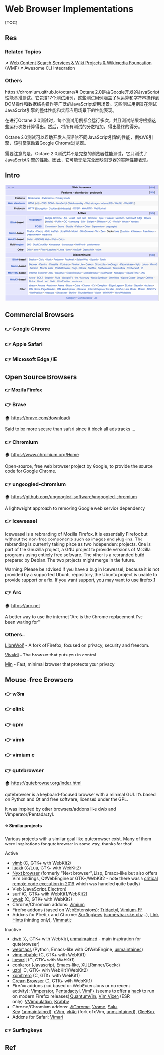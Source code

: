 # Web Browser Implementations

[TOC]



## Res
### Related Topics
↗ [Web Content Search Services & Wiki Projects & Wikimedia Foundation (WMF)](../../../../../🔑%20CS%20Core/Generic%20Software%20Tools%20&%20Projects/🔍%20Web%20Content%20Search%20Services%20&%20Wiki%20Projects%20&%20Wikimedia%20Foundation%20(WMF)/Web%20Content%20Search%20Services%20&%20Wiki%20Projects%20&%20Wikimedia%20Foundation%20(WMF).md)
↗ [Awesome CLI Integration](../../../../../🔑%20CS%20Core/🥷🏼%20Operating%20Systems%20&%20Kernels%20(Engineering%20Part)/Linux%20(Derived%20From%20UNIX%20Family)/Linux%20Free%20Software%20&%20OSS%20(Open%20Source%20Software)/📌%20Awesome%20Open%20Source%20CLI%20Software/Awesome%20CLI%20Integration.md)


### Others
https://chromium.github.io/octane/#
Octane 2.0是由Google开发的JavaScript性能基准测试。它包含17个测试用例，这些测试用例涵盖了从运算和字符串操作到DOM操作和数据结构操作等广泛的JavaScript使用场景。这些测试用例旨在测试JavaScript引擎的整体性能和实际应用场景下的性能表现。

在进行Octane 2.0测试时，每个测试用例都会运行多次，并且测试结果将根据这些运行次数计算得出。然后，将所有测试的分数相加，得出最终的得分。

Octane 2.0测试可以帮助开发人员评估不同JavaScript引擎的性能，例如V8引擎，该引擎驱动着Google Chrome浏览器。

需要注意的是，Octane 2.0测试并不是完整的浏览器性能测试，它只测试了JavaScript引擎的性能。因此，它可能无法完全反映浏览器的实际性能表现。



## Intro
![](../../../../../../Assets/Pics/Screenshot%202025-03-19%20at%2022.22.46.png)



## Commercial Browsers
### 👉 Google Chrome

### 👉 Apple Safari

### 👉 Microsoft Edge /IE



## Open Source Browsers
#### 👉 Mozilla Firefox


### 👉 Brave
🏠 https://brave.com/download/

Said to be more secure than safari since it block all ads tracks ... 

### 👉 Chromium
🏠 https://www.chromium.org/Home

Open-source, free web browser project by Google, to provide the source code for Google Chrome.

### 👉 ungoogled-chromium
🏠 https://github.com/ungoogled-software/ungoogled-chromium

A lightweight approach to removing Google web service dependency

### 👉 Iceweasel
Iceweasel is a rebranding of Mozilla Firefox. It is essentially Firefox but without the non-free components such as images and plug-ins. The rebranding is currently taking place as two independent projects. One is part of the Gnuzilla project, a GNU project to provide versions of Mozilla programs using entirely free software. The other is a rebranded build prepared by Debian. The two projects might merge in the future.

Warning: Please be advised if you have a bug in Iceweasel, because it is not provided by a supported Ubuntu repository, the Ubuntu project is unable to provide support or a fix. If you want support, you may want to use firefox.1


### 👉 Arc
🏠 https://arc.net

A better way to use the internet
"Arc is the Chrome replacement I’ve been waiting for"


### Others..
[LibreWolf](https://librewolf.net/) - A fork of Firefox, focused on privacy, security and freedom.

[Vivaldi](https://vivaldi.com/) - The browser that puts you in control.

[Min](https://minbrowser.org/) - Fast, minimal browser that protects your privacy



## Mouse-free Browsers
### 👉 w3m


### 👉 elink


### 👉 gpm


### 👉 vimb


### 👉 vimium c


### 👉 qutebrowser
🏠 https://qutebrowser.org/index.html

qutebrowser is a keyboard-focused browser with a minimal GUI. It’s based on Python and Qt and free software, licensed under the GPL.

It was inspired by other browsers/addons like dwb and Vimperator/Pentadactyl.
#### ⭐ Similar projects
Various projects with a similar goal like qutebrowser exist. Many of them were inspirations for qutebrowser in some way, thanks for that!

Active
- [vimb](https://fanglingsu.github.io/vimb/) (C, GTK+ with WebKit2)
- [luakit](https://luakit.github.io/) (C/Lua, GTK+ with WebKit2)
- [Nyxt browser](https://nyxt.atlas.engineer/) (formerly "Next browser", Lisp, Emacs-like but also offers Vim bindings, QtWebEngine or GTK+/WebKit2 - note there was a [critical remote code execution in 2019](https://jgkamat.gitlab.io/blog/next-rce.html) which was handled quite badly)
- [Vieb](https://vieb.dev/) (JavaScript, Electron)
- [surf](https://surf.suckless.org/) (C, GTK+ with WebKit1/WebKit2)
- [wyeb](https://github.com/jun7/wyeb) (C, GTK+ with WebKit2)
- Chrome/Chromium addons: [Vimium](https://vimium.github.io/)
- Firefox addons (based on WebExtensions): [Tridactyl](https://tridactyl.xyz/), [Vimium-FF](https://addons.mozilla.org/en-GB/firefox/addon/vimium-ff/)
- Addons for Firefox and Chrome: [Surfingkeys](https://github.com/brookhong/Surfingkeys) ([somewhat sketchy](https://github.com/brookhong/Surfingkeys/issues/1796)…), [Link Hints](https://lydell.github.io/LinkHints/) (hinting only), [Vimmatic](https://github.com/ueokande/vimmatic)

Inactive
- [dwb](https://bitbucket.org/portix/dwb) (C, GTK+ with WebKit1, [unmaintained](https://bitbucket.org/portix/dwb/pull-requests/22/several-cleanups-to-increase-portability/diff) - main inspiration for qutebrowser)
- [webmacs](https://github.com/parkouss/webmacs/) (Python, Emacs-like with QtWebEngine, [unmaintained](https://github.com/parkouss/webmacs/issues/137))
- [vimprobable](https://sourceforge.net/p/vimprobable/wiki/Home/) (C, GTK+ with WebKit1)
- [jumanji](https://pwmt.org/projects/jumanji/) (C, GTK+ with WebKit1)
- [conkeror](http://conkeror.org/) (Javascript, Emacs-like, XULRunner/Gecko)
- [uzbl](https://www.uzbl.org/) (C, GTK+ with WebKit1/WebKit2)
- [xombrero](https://github.com/conformal/xombrero) (C, GTK+ with WebKit1)
- [Cream Browser](https://github.com/linkdd/cream-browser) (C, GTK+ with WebKit1)
- Firefox addons (not based on WebExtensions or no recent activity): [Vimperator](http://www.vimperator.org/), [Pentadactyl](http://bug.5digits.org/pentadactyl/index), [VimFx](https://github.com/akhodakivskiy/VimFx) (seems to offer a [hack](https://gir.st/blog/legacyfox.htm) to run on modern Firefox releases),[QuantumVim](https://github.com/shinglyu/QuantumVim), [Vim Vixen](https://github.com/ueokande/vim-vixen) (ESR only), [VVimpulation](https://github.com/amedama41/vvimpulation), [Krabby](https://krabby.netlify.com/)
- Chrome/Chromium addons: [ViChrome](https://github.com/k2nr/ViChrome/), [Vrome](https://github.com/jinzhu/vrome), [Saka Key](https://github.com/lusakasa/saka-key) ([unmaintained](https://github.com/lusakasa/saka-key/issues/171)), [cVim](https://github.com/1995eaton/chromium-vim), [vb4c](https://github.com/dcchambers/vb4c) (fork of cVim, [unmaintained](https://github.com/dcchambers/vb4c/issues/23#issuecomment-810694017)), [GleeBox](https://glee.github.io/)
- Addons for Safari: [Vimari](https://televator.net/vimari/)


### 👉 Surfingkeys



## Ref

